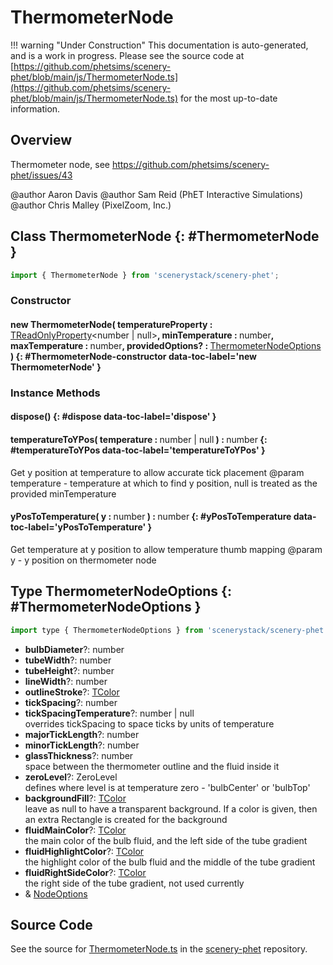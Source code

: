 # ThermometerNode

!!! warning "Under Construction"
    This documentation is auto-generated, and is a work in progress. Please see the source code at
    [https://github.com/phetsims/scenery-phet/blob/main/js/ThermometerNode.ts](https://github.com/phetsims/scenery-phet/blob/main/js/ThermometerNode.ts) for the most up-to-date information.

## Overview

Thermometer node, see https://github.com/phetsims/scenery-phet/issues/43

@author Aaron Davis
@author Sam Reid (PhET Interactive Simulations)
@author Chris Malley (PixelZoom, Inc.)

## Class ThermometerNode {: #ThermometerNode }


```js
import { ThermometerNode } from 'scenerystack/scenery-phet';
```
### Constructor

#### new ThermometerNode( temperatureProperty : <span style="font-weight: 400;">[TReadOnlyProperty](../axon/TReadOnlyProperty.md)&lt;<span style="color: hsla(calc(var(--md-hue) + 180deg),80%,40%,1);">number</span> | <span style="color: hsla(calc(var(--md-hue) + 180deg),80%,40%,1);">null</span>&gt;</span>, minTemperature : <span style="font-weight: 400;"><span style="color: hsla(calc(var(--md-hue) + 180deg),80%,40%,1);">number</span></span>, maxTemperature : <span style="font-weight: 400;"><span style="color: hsla(calc(var(--md-hue) + 180deg),80%,40%,1);">number</span></span>, providedOptions? : <span style="font-weight: 400;">[ThermometerNodeOptions](../scenery-phet/ThermometerNode.md#ThermometerNodeOptions)</span> ) {: #ThermometerNode-constructor data-toc-label='new ThermometerNode' }

### Instance Methods

#### dispose() {: #dispose data-toc-label='dispose' }

#### temperatureToYPos( temperature : <span style="font-weight: 400;"><span style="color: hsla(calc(var(--md-hue) + 180deg),80%,40%,1);">number</span> | <span style="color: hsla(calc(var(--md-hue) + 180deg),80%,40%,1);">null</span></span> ) : <span style="font-weight: 400;"><span style="color: hsla(calc(var(--md-hue) + 180deg),80%,40%,1);">number</span></span> {: #temperatureToYPos data-toc-label='temperatureToYPos' }

Get y position at temperature to allow accurate tick placement
@param temperature - temperature at which to find y position, null is treated as the provided minTemperature

#### yPosToTemperature( y : <span style="font-weight: 400;"><span style="color: hsla(calc(var(--md-hue) + 180deg),80%,40%,1);">number</span></span> ) : <span style="font-weight: 400;"><span style="color: hsla(calc(var(--md-hue) + 180deg),80%,40%,1);">number</span></span> {: #yPosToTemperature data-toc-label='yPosToTemperature' }

Get temperature at y position to allow temperature thumb mapping
@param y - y position on thermometer node



## Type ThermometerNodeOptions {: #ThermometerNodeOptions }


```js
import type { ThermometerNodeOptions } from 'scenerystack/scenery-phet';
```


- **bulbDiameter**?: <span style="color: hsla(calc(var(--md-hue) + 180deg),80%,40%,1);">number</span>
- **tubeWidth**?: <span style="color: hsla(calc(var(--md-hue) + 180deg),80%,40%,1);">number</span>
- **tubeHeight**?: <span style="color: hsla(calc(var(--md-hue) + 180deg),80%,40%,1);">number</span>
- **lineWidth**?: <span style="color: hsla(calc(var(--md-hue) + 180deg),80%,40%,1);">number</span>
- **outlineStroke**?: [TColor](../scenery/TColor.md)
- **tickSpacing**?: <span style="color: hsla(calc(var(--md-hue) + 180deg),80%,40%,1);">number</span>
- **tickSpacingTemperature**?: <span style="color: hsla(calc(var(--md-hue) + 180deg),80%,40%,1);">number</span> | <span style="color: hsla(calc(var(--md-hue) + 180deg),80%,40%,1);">null</span>
<br>  overrides tickSpacing to space ticks by units of temperature
- **majorTickLength**?: <span style="color: hsla(calc(var(--md-hue) + 180deg),80%,40%,1);">number</span>
- **minorTickLength**?: <span style="color: hsla(calc(var(--md-hue) + 180deg),80%,40%,1);">number</span>
- **glassThickness**?: <span style="color: hsla(calc(var(--md-hue) + 180deg),80%,40%,1);">number</span>
<br>  space between the thermometer outline and the fluid inside it
- **zeroLevel**?: ZeroLevel
<br>  defines where level is at temperature zero - 'bulbCenter' or 'bulbTop'
- **backgroundFill**?: [TColor](../scenery/TColor.md)
<br>  leave as null to have a transparent background. If a color is given, then an extra Rectangle is created for the background
- **fluidMainColor**?: [TColor](../scenery/TColor.md)
<br>  the main color of the bulb fluid, and the left side of the tube gradient
- **fluidHighlightColor**?: [TColor](../scenery/TColor.md)
<br>  the highlight color of the bulb fluid and the middle of the tube gradient
- **fluidRightSideColor**?: [TColor](../scenery/TColor.md)
<br>  the right side of the tube gradient, not used currently
- &amp; [NodeOptions](../scenery/Node.md#NodeOptions)




## Source Code

See the source for [ThermometerNode.ts](https://github.com/phetsims/scenery-phet/blob/main/js/ThermometerNode.ts) in the [scenery-phet](https://github.com/phetsims/scenery-phet) repository.
